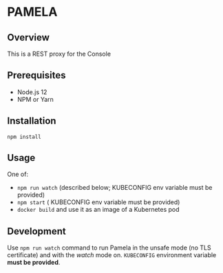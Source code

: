 # PAMELA

## Overview

This is a REST proxy for the Console

## Prerequisites

- Node.js 12
- NPM or Yarn

## Installation

`npm install`

## Usage

One of:

- `npm run watch` (described below; KUBECONFIG env variable must be provided)
- `npm start` ( KUBECONFIG env variable must be provided)
- `docker build` and use it as an image of a Kubernetes pod

## Development

Use `npm run watch` command to run Pamela in the unsafe mode (no TLS certificate) and with the _watch_ mode on.
`KUBECONFIG` environment variable **must be provided**.
